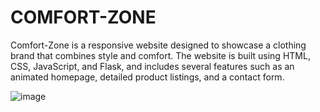 # COMFORT-ZONE

Comfort-Zone is a responsive website designed to showcase a clothing brand that combines style and comfort. The website is built using HTML, CSS, JavaScript, and Flask, and includes several features such as an animated homepage, detailed product listings, and a contact form.

![image](https://github.com/user-attachments/assets/de39eef4-681d-45d4-b7ec-2e9ba7df5417)



